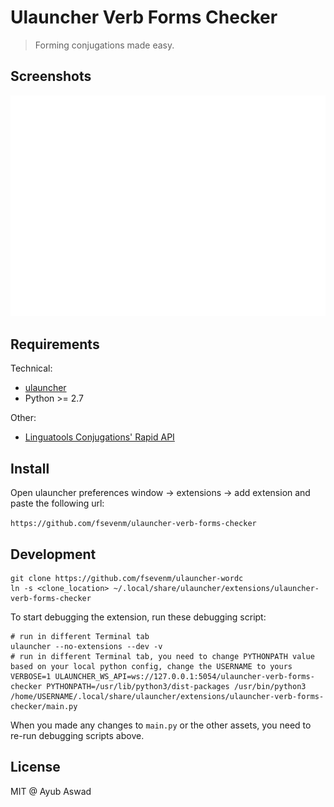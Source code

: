 # Ulauncher Verb Forms Checker

> Forming conjugations made easy.

## Screenshots
![media1](preview.gif)

## Requirements
Technical:
* [ulauncher](https://ulauncher.io/)
* Python >= 2.7

Other:
* [Linguatools Conjugations' Rapid API](https://rapidapi.com/petapro/api/linguatools-conjugations)

## Install

Open ulauncher preferences window -> extensions -> add extension and paste the following url:

```https://github.com/fsevenm/ulauncher-verb-forms-checker```
 

## Development

```shell script
git clone https://github.com/fsevenm/ulauncher-wordc
ln -s <clone_location> ~/.local/share/ulauncher/extensions/ulauncher-verb-forms-checker
```

To start debugging the extension, run these debugging script:
```shell script
# run in different Terminal tab
ulauncher --no-extensions --dev -v
# run in different Terminal tab, you need to change PYTHONPATH value based on your local python config, change the USERNAME to yours
VERBOSE=1 ULAUNCHER_WS_API=ws://127.0.0.1:5054/ulauncher-verb-forms-checker PYTHONPATH=/usr/lib/python3/dist-packages /usr/bin/python3 /home/USERNAME/.local/share/ulauncher/extensions/ulauncher-verb-forms-checker/main.py
```

When you made any changes to `main.py` or the other assets, you need to re-run debugging scripts above.

## License 

MIT @ Ayub Aswad